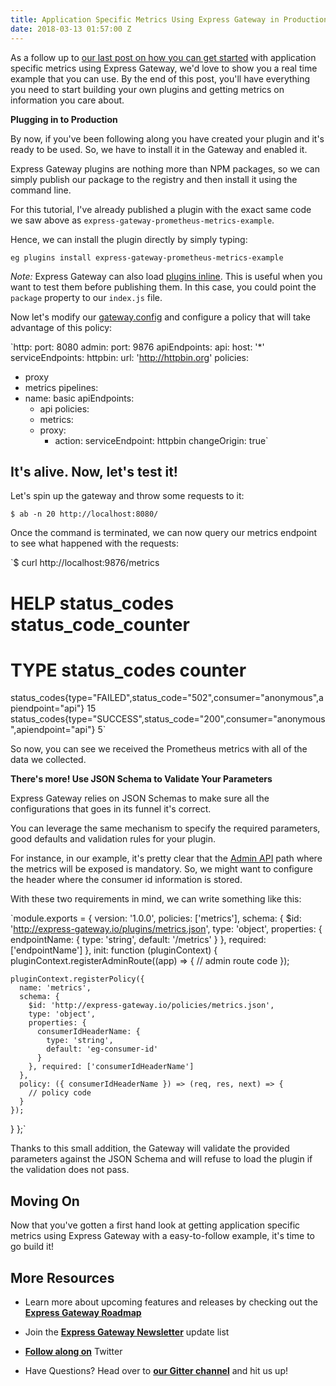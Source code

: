 ```yaml
---
title: Application Specific Metrics Using Express Gateway in Production
date: 2018-03-13 01:57:00 Z
---
```


As a follow up to [our last post on how you can get started](https://www.express-gateway.io/application-specific-metrics-using-express-gateway/) with application specific metrics using Express Gateway, we'd love to show you a real time example that you can use. By the end of this post, you'll have everything you need to start building your own plugins and getting metrics on information you care about.

<!--excerpt-->

**Plugging in to Production**

By now, if you've been following along you have created your plugin and it's ready to be used. So, we have to install it in the Gateway and enabled it.

Express Gateway plugins are nothing more than NPM packages, so we can simply publish our package to the registry and then install it using the command line.

For this tutorial, I've already published a plugin with the exact same code we saw above as `express-gateway-prometheus-metrics-example`.

Hence, we can install the plugin directly by simply typing:

`eg plugins install express-gateway-prometheus-metrics-example`

*Note:* Express Gateway can also load [plugins inline](https://github.com/XVincentX/express-gateway-prometheus-metrics-example/blob/master/gateway/config/system.config.yml#L9). This is useful when you want to test them before publishing them. In this case, you could point the `package` property to our `index.js` file.

Now let's modify our [gateway.config](https://www.express-gateway.io/docs/configuration/gateway.config.yml/) and configure a policy that will take advantage of this policy:

`http:
  port: 8080
admin:
  port: 9876
apiEndpoints:
  api:
    host: '*'
serviceEndpoints:
  httpbin:
    url: 'http://httpbin.org'
policies:
  - proxy
  - metrics
pipelines:
  - name: basic
    apiEndpoints:
      - api
    policies:
      - metrics:
      - proxy:
          - action:
              serviceEndpoint: httpbin
              changeOrigin: true`

## It's alive. Now, let's test it!

Let's spin up the gateway and throw some requests to it:

    $ ab -n 20 http://localhost:8080/

Once the command is terminated, we can now query our metrics endpoint to see what happened with the requests:

`$ curl http://localhost:9876/metrics
# HELP status_codes status_code_counter
# TYPE status_codes counter
status_codes{type="FAILED",status_code="502",consumer="anonymous",apiendpoint="api"} 15
status_codes{type="SUCCESS",status_code="200",consumer="anonymous",apiendpoint="api"} 5`

So now, you can see we received the Prometheus metrics with all of the data we collected.

**There's more! Use JSON Schema to Validate Your Parameters**

Express Gateway relies on JSON Schemas to make sure all the configurations that goes in its funnel it's correct.

You can leverage the same mechanism to specify the required parameters, good defaults and validation rules for your plugin.

For instance, in our example, it's pretty clear that the [Admin API](https://www.express-gateway.io/docs/admin/#markdown) path where the metrics will be exposed is mandatory. So, we might want to configure the header where the consumer id information is stored.

With these two requirements in mind, we can write something like this:

`module.exports = {
  version: '1.0.0',
  policies: ['metrics'],
  schema: {
    $id: 'http://express-gateway.io/plugins/metrics.json',
    type: 'object',
    properties: {
      endpointName: {
        type: 'string',
        default: '/metrics'
      }
    }, required: ['endpointName']
  },
  init: function (pluginContext) {
    pluginContext.registerAdminRoute((app) => {
      // admin route code
    });

    pluginContext.registerPolicy({
      name: 'metrics',
      schema: {
        $id: 'http://express-gateway.io/policies/metrics.json',
        type: 'object',
        properties: {
          consumerIdHeaderName: {
            type: 'string',
            default: 'eg-consumer-id'
          }
        }, required: ['consumerIdHeaderName']
      },      
      policy: ({ consumerIdHeaderName }) => (req, res, next) => {
        // policy code
      }
    });
  }
};`

Thanks to this small addition, the Gateway will validate the provided parameters against the JSON Schema and will refuse to load the plugin if the validation does not pass.

## Moving On

Now that you've gotten a first hand look at getting application specific metrics using Express Gateway with a easy-to-follow example, it's time to go build it! 

## More Resources

* Learn more about upcoming features and releases by checking out the **[Express Gateway Roadmap](https://github.com/ExpressGateway/express-gateway/milestones)**

* Join the **[Express Gateway Newsletter](https://eepurl.com/cVOqd5)** update list

* **[Follow along on](https://twitter.com/express_gateway)** Twitter

* Have Questions? Head over to **[our Gitter channel](https://gitter.im/ExpressGateway/express-gateway)** and hit us up!